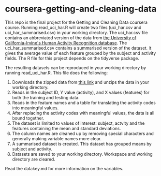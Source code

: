 # coursera-getting-and-cleaning-data

This repo is the final project for the Getting and Cleaning Data coursera course. Running read_uci_har.R will create two files (uci_har.csv and uci_har_summarised.csv) in your working directory. The uci_har.csv file contains an abbreviated version of the data from [the University of California-Irvine's Human Activity Recognition database](http://archive.ics.uci.edu/ml/datasets/Human+Activity+Recognition+Using+Smartphones). The uci_har_summarised.csv contains a summarised version of the dataset. It gives the average value of each feature grouped by the subject and activity fields. The R file for this project depends on the tidyverse package.

The resulting datasets can be reproduced in your working directory by running read_uci_har.R. This file does the following:

1. Downloads the zipped data from [this link](https://d396qusza40orc.cloudfront.net/getdata%2Fprojectfiles%2FUCI%20HAR%20Dataset.zip) and unzips the data in your working directory.
2. Reads in the subject ID, Y value (activity), and X values (features) for both the training and testing data.
3. Reads in the feature names and a table for translating the activity codes into meaningful values.
4. After replacing the activity codes with meaningful values, the data is all bound together.
5. The dataset is limited to values of interest: subject, actvity and the features containing the mean and standard deviations.
6. The column names are cleaned up by removing special characters and generally making variable names more clear.
7. A summarised dataset is created. This dataset has grouped means by subject and activity.
8. Datasets are saved to your working directory. Workspace and working directory are cleared.

Read the datakey.md for more information on the variables.